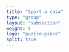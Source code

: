 ```yaml
---
title: "Sport a casa"
type: "group"
layout: "subsection"
weight: 5
logo: "puzzle-piece"
split: true
---
```

